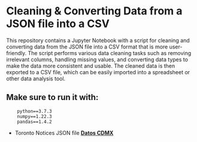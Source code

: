 # Cleaning & Converting Data from a JSON file into a CSV
This repository contains a Jupyter Notebook with a script for cleaning and converting data from the JSON file into a CSV format that is more user-friendly. The script performs various data cleaning tasks such as removing irrelevant columns, handling missing values, and converting data types to make the data more consistent and usable. The cleaned data is then exported to a CSV file, which can be easily imported into a spreadsheet or other data analysis tool.

## Make sure to run it with:
```
    python==3.7.3
    numpy==1.22.3
    pandas==1.4.2
```

* Toronto Notices JSON file [**Datos CDMX**](https://secure.toronto.ca/nm/notices.json)